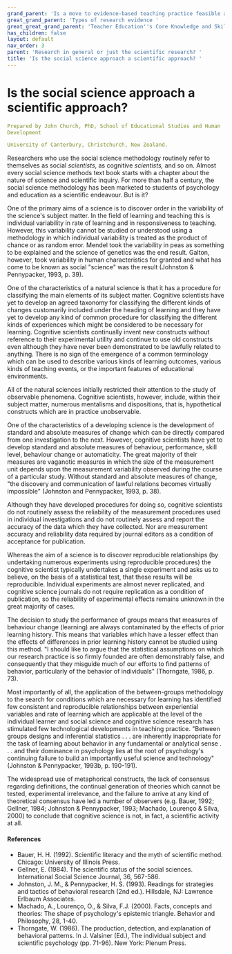```yaml
---
grand_parent: 'Is a move to evidence-based teaching practice feasible at this time? '
great_grand_parent: 'Types of research evidence '
great_great_grand_parent: 'Teacher Education''s Core Knowledge and Skills.'
has_children: false
layout: default
nav_order: 3
parent: 'Research in general or just the scientific research? '
title: 'Is the social science approach a scientific approach? '
---
```

# Is the social science approach a scientific approach?


```yaml
Prepared by John Church, PhD, School of Educational Studies and Human
Development

University of Canterbury, Christchurch, New Zealand.
```


Researchers who use the social science methodology routinely refer to
themselves as social *scientists*, as cognitive *scientists,* and so on.
Almost every social science methods text book starts with a chapter
about the nature of science and scientific inquiry. For more than half a
century, the social science methodology has been marketed to students of
psychology and education as a scientific endeavour. But is it?

One of the primary aims of a science is to discover order in the
variability of the science's subject matter. In the field of learning
and teaching this is individual variability in rate of learning and in
responsiveness to teaching. However, this variability cannot be studied
or understood using a methodology in which individual variability is
treated as the product of chance or as random error. Mendel took the
variability in peas as something to be explained and the science of
genetics was the end result. Galton, however, took variability in human
characteristics for granted and what has come to be known as social
"science" was the result (Johnston & Pennypacker, 1993, p. 39).

One of the characteristics of a natural science is that it has a
procedure for classifying the main elements of its subject matter.
Cognitive scientists have yet to develop an agreed taxonomy for
classifying the different kinds of changes customarily included under
the heading of learning and they have yet to develop any kind of common
procedure for classifying the different kinds of experiences which might
be considered to be necessary for learning. Cognitive scientists
continually invent new constructs without reference to their
experimental utility and continue to use old constructs even although
they have never been demonstrated to be lawfully related to anything.
There is no sign of the emergence of a common terminology which can be
used to describe various kinds of learning outcomes, various kinds of
teaching events, or the important features of educational environments.

All of the natural sciences initially restricted their attention to the
study of observable phenomena. Cognitive scientists, however, include,
within their subject matter, numerous mentalisms and dispositions, that
is, hypothetical constructs which are in practice unobservable.

One of the characteristics of a developing science is the development of
standard and absolute measures of change which can be directly compared
from one investigation to the next. However, cognitive scientists have
yet to develop standard and absolute measures of behaviour, performance,
skill level, behaviour change or automaticity. The great majority of
their measures are vaganotic measures in which the size of the
measurement unit depends upon the measurement variability observed
during the course of a particular study. Without standard and absolute
measures of change, "the discovery and communication of lawful relations
becomes virtually impossible" (Johnston and Pennypacker, 1993, p. 38).

Although they have developed procedures for doing so, cognitive
scientists do not routinely assess the reliability of the measurement
procedures used in individual investigations and do not routinely assess
and report the accuracy of the data which they have collected. Nor are
measurement accuracy and reliability data required by journal editors as
a condition of acceptance for publication.

Whereas the aim of a science is to discover reproducible relationships
(by undertaking numerous experiments using reproducible procedures) the
cognitive scientist typically undertakes a single experiment and asks us
to believe, on the basis of a statistical test, that these results will
be reproducible. Individual experiments are almost never replicated, and
cognitive science journals do not require replication as a condition of
publication, so the reliability of experimental effects remains unknown
in the great majority of cases.

The decision to study the performance of groups means that measures of
behaviour change (learning) are always contaminated by the effects of
prior learning history. This means that variables which have a lesser
effect than the effects of differences in prior learning history cannot
be studied using this method. "I should like to argue that the
statistical assumptions on which our research practice is so firmly
founded are often demonstrably false, and consequently that they
misguide much of our efforts to find patterns of behavior, particularly
of the behavior of individuals" (Thorngate, 1986, p. 73).

Most importantly of all, the application of the between-groups
methodology to the search for conditions which are necessary for
learning has identified few consistent and reproducible relationships
between experiential variables and rate of learning which are applicable
at the level of the individual learner and social science and cognitive
science research has stimulated few technological developments in
teaching practice. "Between groups designs and inferential statistics .
. . are inherently inappropriate for the task of learning about behavior
in any fundamental or analytical sense . . . and their dominance in
psychology lies at the root of psychology\'s continuing failure to build
an importantly useful science and technology" (Johnston & Pennypacker,
1993b, p. 190-191).

The widespread use of metaphorical constructs, the lack of consensus
regarding definitions, the continual generation of theories which cannot
be tested, experimental irrelevance, and the failure to arrive at any
kind of theoretical consensus have led a number of observers (e.g.
Bauer, 1992; Gellner, 1984; Johnston & Pennypacker, 1993; Machado,
Lourenço & Silva, 2000) to conclude that cognitive science is not, in
fact, a scientific activity at all.


#### References

-   Bauer, H. H. (1992). Scientific literacy and the myth of scientific
    method. Chicago: University of Illinois Press.
-   Gellner, E. (1984). The scientific status of the social sciences.
    International Social Science Journal, 36, 567-586.
-   Johnston, J. M., & Pennypacker, H. S. (1993). Readings for
    strategies and tactics of behavioral research (2nd ed.). Hillsdale,
    NJ: Lawrence Erlbaum Associates.
-   Machado, A., Lourenço, O., & Silva, F.J. (2000). Facts, concepts and
    theories: The shape of psychology\'s epistemic triangle. Behavior
    and Philosophy, 28, 1-40.
-   Thorngate, W. (1986). The production, detection, and explanation of
    behavioral patterns. In J. Valsiner (Ed.), The individual subject
    and scientific psychology (pp. 71-96). New York: Plenum Press.

